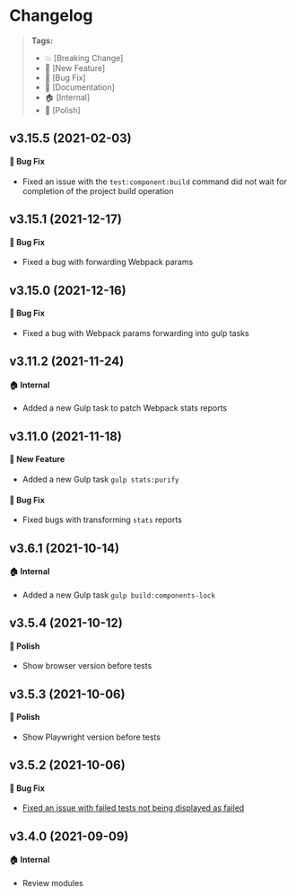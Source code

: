 Changelog
=========

> **Tags:**
> - :boom:       [Breaking Change]
> - :rocket:     [New Feature]
> - :bug:        [Bug Fix]
> - :memo:       [Documentation]
> - :house:      [Internal]
> - :nail_care:  [Polish]

## v3.15.5 (2021-02-03)

#### :bug: Bug Fix

* Fixed an issue with the `test:component:build` command did not wait for completion of the project build operation

## v3.15.1 (2021-12-17)

#### :bug: Bug Fix

* Fixed a bug with forwarding Webpack params

## v3.15.0 (2021-12-16)

#### :bug: Bug Fix

* Fixed a bug with Webpack params forwarding into gulp tasks

## v3.11.2 (2021-11-24)

#### :house: Internal

* Added a new Gulp task to patch Webpack stats reports

## v3.11.0 (2021-11-18)

#### :rocket: New Feature

* Added a new Gulp task `gulp stats:purify`

#### :bug: Bug Fix

* Fixed bugs with transforming `stats` reports

## v3.6.1 (2021-10-14)

#### :house: Internal

* Added a new Gulp task `gulp build:components-lock`

## v3.5.4 (2021-10-12)

#### :nail_care: Polish

* Show browser version before tests

## v3.5.3 (2021-10-06)

#### :nail_care: Polish

* Show Playwright version before tests

## v3.5.2 (2021-10-06)

#### :bug: Bug Fix

* [Fixed an issue with failed tests not being displayed as failed](https://github.com/V4Fire/Client/issues/620)

## v3.4.0 (2021-09-09)

#### :house: Internal

* Review modules
